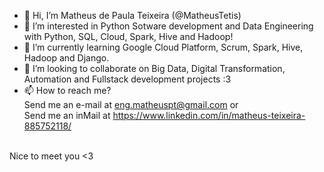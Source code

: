 - 👋 Hi, I’m Matheus de Paula Teixeira (@MatheusTetis)
- 👀 I’m interested in Python Sotware development and Data Engineering with Python, SQL, Cloud, Spark, Hive and Hadoop!
- 🌱 I’m currently learning Google Cloud Platform, Scrum, Spark, Hive, Hadoop and Django.
- 💞️ I’m looking to collaborate on Big Data, Digital Transformation, Automation and Fullstack development projects :3
- 📫 How to reach me?<br>
Send me an e-mail at eng.matheuspt@gmail.com or<br>
Send me an inMail at https://www.linkedin.com/in/matheus-teixeira-885752118/<br>
<br>
Nice to meet you <3

<!---
MatheusTetis/MatheusTetis is a ✨ special ✨ repository because its `README.md` (this file) appears on your GitHub profile.
You can click the Preview link to take a look at your changes.
--->
